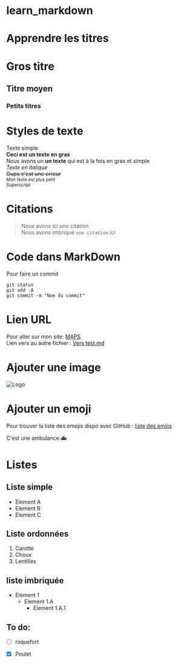 # learn_markdown

# Apprendre les titres
# Gros titre 
## Titre moyen
### Petits titres


# Styles de texte
Texte simple  
**Ceci est un texte en gras**  
Nous avons un __un texte__ qui est à la fois en gras et simple  
*Texte en italique*  
~~Oups c'est une erreur~~  
<sub>Mon texte est plus petit</sub>  
<sup>Superscript</sup>  
  
 # Citations
 > Nous avons ici une citation  
 Nous avons imbriqué `une citation` ici
   
   
 # Code dans MarkDown
   
 Pour faire un commit
 
 ```
 git status 
 git add -A
 git commit -m "Nom du commit"
 ```
   
 # Lien URL
 
 Pour aller sur mon site: [MAPS](https://www.google.com/maps)  
 Lien vers au autre fichier : [Vers test.md](test.md)
   
 # Ajouter une image  
 
 ![Logo](https://expleo.com/global/fr/wp-content/uploads/2019/02/expleo-logo-and-tagline.png)
 
 
 # Ajouter un emoji
 
 Pour trouver la liste des emojis dispo avec GitHub : [liste des emijis](https://github.com/yodamad/gitlab-emoji)
 
 
 C'est une ambulance :ambulance:  
 
 
 # Listes  
 
 ## Liste simple  
 * Element A
 * Element B
 * Element C
 
 ## Liste ordonnées
 1. Carotte
 2. Choux
 3. Lentilles
 
 ## liste imbriquée
 * Element 1 
	* Element 1.A
		* Element 1.A.1
		
## To do:
* [ ] roquefort
* [x] Poulet 
 
 
 
 
 
 
 
